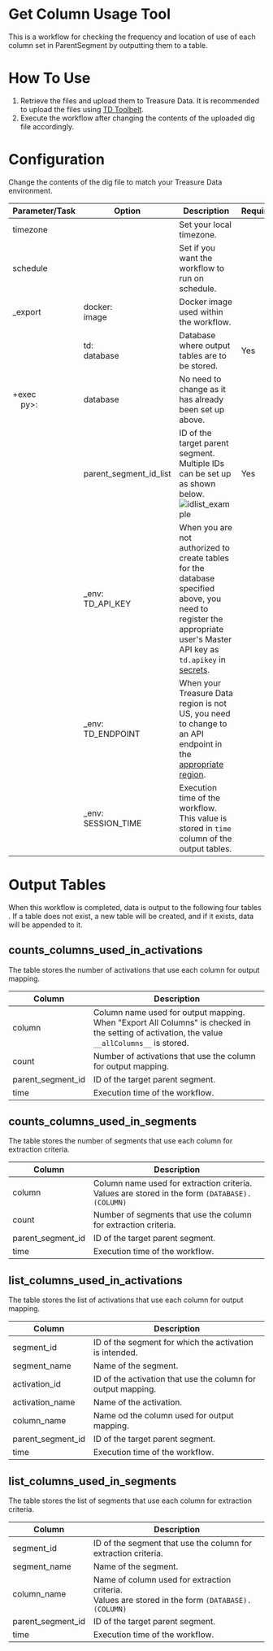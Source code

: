 # Get Column Usage Tool
This is a workflow for checking the frequency and location of use of each column set in ParentSegment by outputting them to a table.

# How To Use

 1. Retrieve the files and upload them to Treasure Data.
It is recommended to upload the files using [TD Toolbelt](https://docs.treasuredata.com/display/public/PD/Installing+TD+Toolbelt+and+Treasure+Agent).
 2. Execute the workflow after changing the contents of the uploaded dig file accordingly.

# Configuration

Change the contents of the dig file to match your Treasure Data environment.

| Parameter/Task | Option | Description | Required | 
| -------- | ----------- | ----------- | ----------- |
| timezone |  |   Set your local timezone. ||
| schedule |  |  Set if you want the workflow to run on schedule. ||
| _export | docker:<br>image | Docker image used within the workflow. ||
|  | td:<br>database | Database where output tables are to be stored. | Yes
| +exec<br>　py>: | database |  No need to change as it has already been set up above. ||
|  | parent_segment_id_list | ID of the target parent segment.<br>Multiple IDs can be set up as shown below.<br>![idlist_example](https://drive.google.com/uc?export=view&id=1iGJCGCounNTpHqdateALFRUk6hZD54Qm)| Yes |
| | _env:<br>TD_API_KEY | When you are not authorized to create tables for the database specified above, you  need to register the appropriate user's Master API key as `td.apikey` in [secrets](https://docs.treasuredata.com/display/public/PD/Setting+Workflow+Secrets+from+TD+Console).||
| | _env:<br>TD_ENDPOINT | When your Treasure Data region is not US, you need to change to an API endpoint in the [appropriate region](https://docs.treasuredata.com/display/public/PD/Sites+and+Endpoints).||
| | _env:<br>SESSION_TIME | Execution time of the workflow.<br>This value is stored in `time` column of the output tables.||


# Output Tables
When this workflow is completed, data is output to the following four tables . 
If a table does not exist, a new table will be created, and if it exists, data will be appended to it.

## counts_columns_used_in_activations
The table stores the number of activations that use each column for output mapping.

| Column | Description | 
| -------- | ----------- |
| column | Column name used for output mapping. <br>When "Export All Columns" is checked in the setting of activation, the value `__allColumns__` is stored.| 
| count | Number of activations that use the column for output mapping. |
| parent_segment_id | ID of the target parent segment. |
| time | Execution time of the workflow.|

## counts_columns_used_in_segments
The table stores the number of segments that use each column for extraction criteria.

| Column | Description | 
| -------- | ----------- |
| column | Column name used for extraction criteria. <br>Values are stored in the form `(DATABASE).(COLUMN)`| 
| count | Number of segments that use the column for extraction criteria. |
| parent_segment_id | ID of the target parent segment. |
| time | Execution time of the workflow. |

## list_columns_used_in_activations
The table stores the list of activations that use each column for output mapping.

| Column | Description | 
| -------- | ----------- |
| segment_id | ID of the segment for which the activation is intended. |
| segment_name | Name of the segment. |
| activation_id | ID of the activation that use the column for output mapping. |
| activation_name | Name of the activation. |
| column_name | Name od the column used for output mapping.| 
| parent_segment_id | ID of the target parent segment. |
| time | Execution time of the workflow. |

## list_columns_used_in_segments
The table stores the list of segments that use each column for extraction criteria.

| Column | Description | 
| -------- | ----------- |
| segment_id | ID of the segment that use the column for extraction criteria. |
| segment_name | Name of the segment. |
| column_name | Name of column used for extraction criteria. <br>Values are stored in the form `(DATABASE).(COLUMN)`| 
| parent_segment_id | ID of the target parent segment. |
| time | Execution time of the workflow. |


